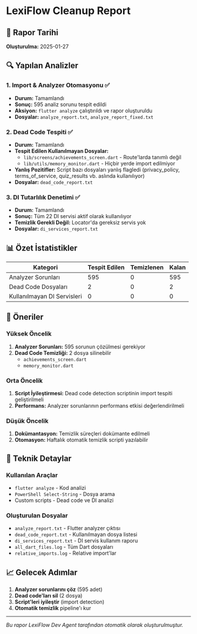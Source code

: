 # LexiFlow Cleanup Report

## 📅 Rapor Tarihi
**Oluşturulma:** 2025-01-27

## 🔍 Yapılan Analizler

### 1. Import & Analyzer Otomasyonu ✅
- **Durum:** Tamamlandı
- **Sonuç:** 595 analiz sorunu tespit edildi
- **Aksiyon:** `flutter analyze` çalıştırıldı ve rapor oluşturuldu
- **Dosyalar:** `analyze_report.txt`, `analyze_report_fixed.txt`

### 2. Dead Code Tespiti ✅
- **Durum:** Tamamlandı
- **Tespit Edilen Kullanılmayan Dosyalar:**
  - `lib/screens/achievements_screen.dart` - Route'larda tanımlı değil
  - `lib/utils/memory_monitor.dart` - Hiçbir yerde import edilmiyor
- **Yanlış Pozitifler:** Script bazı dosyaları yanlış flagledi (privacy_policy, terms_of_service, quiz_results vb. aslında kullanılıyor)
- **Dosyalar:** `dead_code_report.txt`

### 3. DI Tutarlılık Denetimi ✅
- **Durum:** Tamamlandı
- **Sonuç:** Tüm 22 DI servisi aktif olarak kullanılıyor
- **Temizlik Gerekli Değil:** Locator'da gereksiz servis yok
- **Dosyalar:** `di_services_report.txt`

## 📊 Özet İstatistikler

| Kategori | Tespit Edilen | Temizlenen | Kalan |
|----------|---------------|------------|-------|
| Analyzer Sorunları | 595 | 0 | 595 |
| Dead Code Dosyaları | 2 | 0 | 2 |
| Kullanılmayan DI Servisleri | 0 | 0 | 0 |

## 🎯 Öneriler

### Yüksek Öncelik
1. **Analyzer Sorunları:** 595 sorunun çözülmesi gerekiyor
2. **Dead Code Temizliği:** 2 dosya silinebilir
   - `achievements_screen.dart`
   - `memory_monitor.dart`

### Orta Öncelik
1. **Script İyileştirmesi:** Dead code detection scriptinin import tespiti geliştirilmeli
2. **Performans:** Analyzer sorunlarının performans etkisi değerlendirilmeli

### Düşük Öncelik
1. **Dokümantasyon:** Temizlik süreçleri dokümante edilmeli
2. **Otomasyon:** Haftalık otomatik temizlik scripti yazılabilir

## 🔧 Teknik Detaylar

### Kullanılan Araçlar
- `flutter analyze` - Kod analizi
- `PowerShell Select-String` - Dosya arama
- Custom scripts - Dead code ve DI analizi

### Oluşturulan Dosyalar
- `analyze_report.txt` - Flutter analyzer çıktısı
- `dead_code_report.txt` - Kullanılmayan dosya listesi
- `di_services_report.txt` - DI servis kullanım raporu
- `all_dart_files.log` - Tüm Dart dosyaları
- `relative_imports.log` - Relative import'lar

## 📈 Gelecek Adımlar

1. **Analyzer sorunlarını çöz** (595 adet)
2. **Dead code'ları sil** (2 dosya)
3. **Script'leri iyileştir** (import detection)
4. **Otomatik temizlik** pipeline'ı kur

---
*Bu rapor LexiFlow Dev Agent tarafından otomatik olarak oluşturulmuştur.*